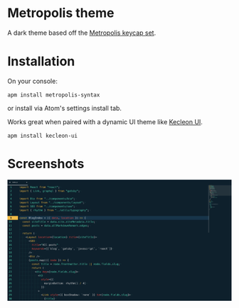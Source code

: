# Metropolis theme

A dark theme based off the [Metropolis keycap set](https://geekhack.org/index.php?topic=98355.0).

# Installation

On your console:

```
apm install metropolis-syntax
```

or install via Atom's settings install tab.

Works great when paired with a dynamic UI theme like [Kecleon UI](https://github.com/arturoalviar/atom-kecleon-ui).

```
apm install kecleon-ui
```

# Screenshots

![Metropolis Syntax](screenshot.png)
